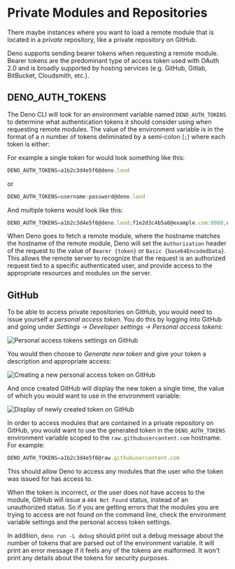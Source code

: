 # Private Modules and Repositories

There maybe instances where you want to load a remote module that is located in
a *private* repository, like a private repository on GitHub.


Deno supports sending bearer tokens when requesting a remote module. Bearer
tokens are the predominant type of access token used with OAuth 2.0 and is
broadly supported by hosting services (e.g. GitHub, Gitlab, BitBucket,
Cloudsmith, etc.).


## DENO_AUTH_TOKENS

The Deno CLI will look for an environment variable named `DENO_AUTH_TOKENS` to
determine what authentication tokens it should consider using when requesting
remote modules. The value of the environment variable is in the format of a *n*
number of tokens deliminated by a semi-colon (`;`) where each token is either:


For example a single token for would look something like this:



```typescript
DENO_AUTH_TOKENS=a1b2c3d4e5f6@deno.land
```
or



```typescript
DENO_AUTH_TOKENS=username:password@deno.land
```
And multiple tokens would look like this:



```typescript
DENO_AUTH_TOKENS=a1b2c3d4e5f6@deno.land;f1e2d3c4b5a6@example.com:8080,username:password@deno.land
```
When Deno goes to fetch a remote module, where the hostname matches the hostname
of the remote module, Deno will set the `Authorization` header of the request to
the value of `Bearer {token}` or `Basic {base64EncodedData}`. This allows the
remote server to recognize that the request is an authorized request tied to a
specific authenticated user, and provide access to the appropriate resources and
modules on the server.


## GitHub

To be able to access private repositories on GitHub, you would need to issue
yourself a *personal access token*. You do this by logging into GitHub and going
under *Settings -> Developer settings -> Personal access tokens*:


![Personal access tokens settings on GitHub](https://cdn.deno.land/manual/versions/v1.32.1/raw/images/private-pat.png)


You would then choose to *Generate new token* and give your token a description
and appropriate access:


![Creating a new personal access token on GitHub](https://cdn.deno.land/manual/versions/v1.32.1/raw/images/private-github-new-token.png)


And once created GitHub will display the new token a single time, the value of
which you would want to use in the environment variable:


![Display of newly created token on GitHub](https://cdn.deno.land/manual/versions/v1.32.1/raw/images/private-github-token-display.png)


In order to access modules that are contained in a private repository on GitHub,
you would want to use the generated token in the `DENO_AUTH_TOKENS` environment
variable scoped to the `raw.githubusercontent.com` hostname. For example:



```typescript
DENO_AUTH_TOKENS=a1b2c3d4e5f6@raw.githubusercontent.com
```
This should allow Deno to access any modules that the user who the token was
issued for has access to.


When the token is incorrect, or the user does not have access to the module,
GitHub will issue a `404 Not Found` status, instead of an unauthorized status.
So if you are getting errors that the modules you are trying to access are not
found on the command line, check the environment variable settings and the
personal access token settings.


In addition, `deno run -L debug` should print out a debug message about the
number of tokens that are parsed out of the environment variable. It will print
an error message if it feels any of the tokens are malformed. It won't print any
details about the tokens for security purposes.





